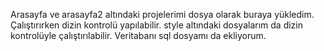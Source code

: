 Arasayfa ve arasayfa2 altındaki projelerimi dosya olarak buraya yükledim. Çalıştırırken dizin kontrolü yapılabilir.
style altındaki dosyalarım da dizin kontrolüyle çalıştırılabilir.
Veritabanı sql dosyamı da ekliyorum.
